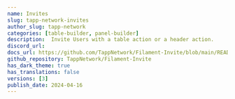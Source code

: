 ```yaml
---
name: Invites
slug: tapp-network-invites
author_slug: tapp-network
categories: [table-builder, panel-builder]
description:  Invite Users with a table action or a header action.
discord_url:
docs_url: https://github.com/TappNetwork/Filament-Invite/blob/main/README.md
github_repository: TappNetwork/Filament-Invite
has_dark_theme: true
has_translations: false
versions: [3]
publish_date: 2024-04-16
---
```

